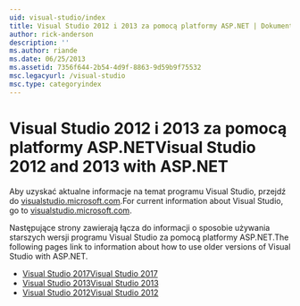 ```yaml
---
uid: visual-studio/index
title: Visual Studio 2012 i 2013 za pomocą platformy ASP.NET | Dokumentacja firmy Microsoft
author: rick-anderson
description: ''
ms.author: riande
ms.date: 06/25/2013
ms.assetid: 7356f644-2b54-4d9f-8863-9d59b9f75532
msc.legacyurl: /visual-studio
msc.type: categoryindex
---
```

# <a name="visual-studio-2012-and-2013-with-aspnet"></a><span data-ttu-id="8dfae-102">Visual Studio 2012 i 2013 za pomocą platformy ASP.NET</span><span class="sxs-lookup"><span data-stu-id="8dfae-102">Visual Studio 2012 and 2013 with ASP.NET</span></span>

<span data-ttu-id="8dfae-103">Aby uzyskać aktualne informacje na temat programu Visual Studio, przejdź do [visualstudio.microsoft.com](https://visualstudio.microsoft.com).</span><span class="sxs-lookup"><span data-stu-id="8dfae-103">For current information about Visual Studio, go to [visualstudio.microsoft.com](https://visualstudio.microsoft.com).</span></span>

<span data-ttu-id="8dfae-104">Następujące strony zawierają łącza do informacji o sposobie używania starszych wersji programu Visual Studio za pomocą platformy ASP.NET.</span><span class="sxs-lookup"><span data-stu-id="8dfae-104">The following pages link to information about how to use older versions of Visual Studio with ASP.NET.</span></span>

- [<span data-ttu-id="8dfae-105">Visual Studio 2017</span><span class="sxs-lookup"><span data-stu-id="8dfae-105">Visual Studio 2017</span></span>](overview/2017/index.md)
- [<span data-ttu-id="8dfae-106">Visual Studio 2013</span><span class="sxs-lookup"><span data-stu-id="8dfae-106">Visual Studio 2013</span></span>](overview/2013/index.md)
- [<span data-ttu-id="8dfae-107">Visual Studio 2012</span><span class="sxs-lookup"><span data-stu-id="8dfae-107">Visual Studio 2012</span></span>](overview/2012/index.md)
